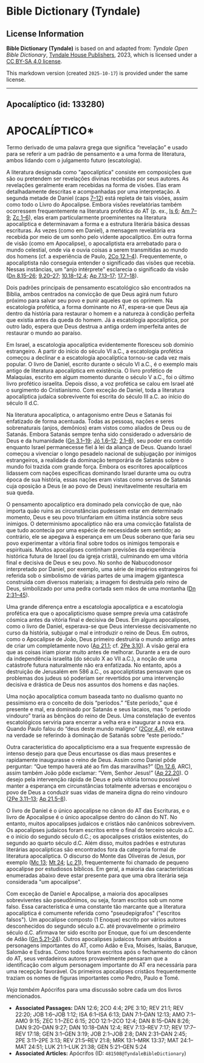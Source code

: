 # Bible Dictionary (Tyndale)

## License Information

**Bible Dictionary (Tyndale)** is based on and adapted from: _Tyndale Open Bible Dictionary_, [Tyndale House Publishers](https://tyndaleopenresources.com/), 2023, which is licensed under a [CC BY-SA 4.0 license](https://creativecommons.org/licenses/by-sa/4.0/legalcode.en).

This markdown version (created `2025-10-17`) is provided under the same license.



--------------------------------

## Apocalíptico (id: 133280)

APOCALÍPTICO\*
==============

Termo derivado de uma palavra grega que significa “revelação” e usado para se referir a um padrão de pensamento e a uma forma de literatura, ambos lidando com o julgamento futuro (escatologia).

A literatura designada como "apocalíptica" consiste em composições que são ou pretendem ser revelações divinas recebidas por seus autores. As revelações geralmente eram recebidas na forma de visões. Elas eram detalhadamente descritas e acompanhadas por uma interpretação. A segunda metade de Daniel (caps [7–12](https://ref.ly/Dan7:1-Dan12:13)) está repleta de tais visões, assim como todo o Livro do Apocalipse. Embora visões revelatórias também ocorressem frequentemente na literatura profética do AT (p. ex., [Is 6](https://ref.ly/Isa6:1-Isa6:13); [Am 7–9](https://ref.ly/Amos7:1-Amos9:15); [Zc 1–6](https://ref.ly/Zech1:1-Zech6:15)), elas eram particularmente proeminentes na literatura apocalíptica e determinavam a forma e a estrutura literária básica dessas escrituras. Às vezes (como em Daniel), a mensagem revelatória era recebida por meio de um sonho pelo vidente apocalíptico. Em outra forma de visão (como em Apocalipse), o apocaliptista era arrebatado para o mundo celestial, onde via e ouvia coisas a serem transmitidas ao mundo dos homens (cf. a experiência de Paulo, [2Co 12\.1–4](https://ref.ly/2Cor12:1-2Cor12:4)). Frequentemente, o apocaliptista não conseguia entender o significado das visões que recebia. Nessas instâncias, um "anjo intérprete" esclarecia o significado da visão ([Dn 8\.15–26](https://ref.ly/Dan8:15-Dan8:26); [9\.20–27](https://ref.ly/Dan9:20-Dan9:27); [10\.18–12\.4](https://ref.ly/Dan10:18-Dan12:4); [Ap 7\.13–17](https://ref.ly/Rev7:13-Rev7:17); [17\.7–18](https://ref.ly/Rev17:7-Rev17:18)).

Dois padrões principais de pensamento escatológico são encontrados na Bíblia, ambos centrados na convicção de que Deus agirá num futuro próximo para salvar seu povo e punir aqueles que os oprimem. Na escatologia profética, a forma dominante no AT, espera\-se que Deus aja dentro da história para restaurar o homem e a natureza à condição perfeita que existia antes da queda do homem. Já a escatologia apocalíptica, por outro lado, espera que Deus destrua a antiga ordem imperfeita antes de restaurar o mundo ao paraíso.

Em Israel, a escatologia apocalíptica evidentemente floresceu sob domínio estrangeiro. A partir do início do século VI a.C., a escatologia profética começou a declinar e a escatologia apocalíptica tornou\-se cada vez mais popular. O livro de Daniel, escrito durante o século VI a.C., é o exemplo mais antigo de literatura apocalíptica em existência. O livro profético de Malaquias, escrito em algum momento durante o século V a.C., foi o último livro profético israelita. Depois disso, a voz profética se calou em Israel até o surgimento do Cristianismo. Com exceção de Daniel, toda a literatura apocalíptica judaica sobrevivente foi escrita do século III a.C. ao início do século II d.C.

Na literatura apocalíptica, o antagonismo entre Deus e Satanás foi enfatizado de forma acentuada. Todas as pessoas, nações e seres sobrenaturais (anjos, demônios) eram vistos como aliados de Deus ou de Satanás. Embora Satanás sempre tenha sido considerado o adversário de Deus e da humanidade ([Gn 3\.1–19](https://ref.ly/Gen3:1-Gen3:19); [Jó 1\.6–12](https://ref.ly/Job1:6-Job1:12); [2\.1–8](https://ref.ly/Job2:1-Job2:8)), seu poder era contido enquanto Israel permanecesse fiel à lei da aliança de Deus. Quando Israel começou a vivenciar o longo pesadelo nacional de subjugação por inimigos estrangeiros, a realidade da dominação temporária de Satanás sobre o mundo foi trazida com grande força. Embora os escritores apocalípticos lidassem com nações específicas dominando Israel durante uma ou outra época de sua história, essas nações eram vistas como servas de Satanás cuja oposição a Deus (e ao povo de Deus) inevitavelmente resultaria em sua queda.

O pensamento apocalíptico era dominado pela convicção de que, não importa quão ruins as circunstâncias pudessem estar em determinado momento, Deus e seu povo triunfariam em última instância sobre seus inimigos. O determinismo apocalíptico não era uma convicção fatalista de que tudo acontecia por uma espécie de necessidade sem sentido; ao contrário, ele se apegava à esperança em um Deus soberano que faria seu povo experimentar a vitória final sobre todos os inimigos temporais e espirituais. Muitos apocalipses continham previsões da experiência histórica futura de Israel (ou da igreja cristã), culminando em uma vitória final e decisiva de Deus e seu povo. No sonho de Nabucodonosor interpretado por Daniel, por exemplo, uma série de impérios estrangeiros foi referida sob o simbolismo de várias partes de uma imagem gigantesca construída com diversos materiais; a imagem foi destruída pelo reino de Deus, simbolizado por uma pedra cortada sem mãos de uma montanha ([Dn 2:31–45](https://ref.ly/Dan2:31-Dan2:45)).

Uma grande diferença entre a escatologia apocalíptica e a escatologia profética era que o apocalipticismo quase sempre previa uma catástrofe cósmica antes da vitória final e decisiva de Deus. Em alguns apocalipses, como o livro de Daniel, esperava\-se que Deus interviesse decisivamente no curso da história, subjugar o mal e introduzir o reino de Deus. Em outros, como o Apocalipse de João, Deus primeiro destruiria o mundo antigo antes de criar um completamente novo ([Ap 21\.1](https://ref.ly/Rev21:1); cf. [2Pe 3\.10](https://ref.ly/2Pet3:10)). A visão geral era que as coisas iriam piorar muito antes de melhorar. Durante a era de ouro da independência israelita (do século X ao VII a.C.), a noção de uma catástrofe futura naturalmente não era enfatizada. No entanto, após a destruição de Jerusalém em 586 a.C., os apocaliptistas pensavam que os problemas dos judeus só poderiam ser revertidos por uma intervenção decisiva e drástica de Deus nos assuntos dos homens e das nações.

Uma noção apocalíptica comum baseada tanto no dualismo quanto no pessimismo era o conceito de dois “períodos.” “Este período,” que é presente e mal, era dominado por Satanás e seus lacaios, mas “o período vindouro” traria as bênçãos do reino de Deus. Uma constelação de eventos escatológicos serviria para encerrar a velha era e inaugurar a nova era. Quando Paulo falou do “deus deste mundo maligno” ([2Cor 4\.4](https://ref.ly/2Cor4:4)), ele estava na verdade se referindo à dominação de Satanás sobre “este período.”

Outra característica do apocalipticismo era a sua frequente expressão de intenso desejo para que Deus encurtasse os dias maus presentes e rapidamente inaugurasse o reino de Deus. Assim como Daniel pôde perguntar: “Que tempo haverá até ao fim das maravilhas?” ([Dn 12\.6](https://ref.ly/Dan12:6), ARC), assim também João pôde exclamar: “Vem, Senhor Jesus!” ([Ap 22\.20](https://ref.ly/Rev22:20)). O desejo pela intervenção rápida de Deus e pela vitória tornou possível manter a esperança em circunstâncias totalmente adversas e encorajou o povo de Deus a conduzir suas vidas de maneira digna do reino vindouro ([2Pe 3\.11–13](https://ref.ly/2Pet3:11-2Pet3:13); [Ap 21\.5–8](https://ref.ly/Rev21:5-Rev21:8)).

O livro de Daniel é o único apocalipse no cânon do AT das Escrituras, e o livro de Apocalipse é o único apocalipse dentro do cânon do NT. No entanto, muitos apocalipses judaicos e cristãos não canônicos sobrevivem. Os apocalipses judaicos foram escritos entre o final do terceiro século a.C. e o início do segundo século d.C.; os apocalipses cristãos existentes, do segundo ao quarto século d.C. Além disso, muitos padrões e estruturas literárias apocalípticas são encontrados fora da categoria formal de literatura apocalíptica. O discurso do Monte das Oliveiras de Jesus, por exemplo ([Mc 13](https://ref.ly/Mark13:1-Mark13:37); [Mt 24](https://ref.ly/Matt24:1-Matt24:51); [Lc 21](https://ref.ly/Luke21:1-Luke21:38)), frequentemente foi chamado de pequeno apocalipse por estudiosos bíblicos. Em geral, a maioria das características enumeradas abaixo deve estar presente para que uma obra literária seja considerada "um apocalipse".

Com exceção de Daniel e Apocalipse, a maioria dos apocalipses sobreviventes são pseudônimos, ou seja, foram escritos sob um nome falso. Essa característica é uma constante tão marcante que a literatura apocalíptica é comumente referida como "pseudepígrafos" ("escritos falsos"). Um apocalipse composto (1 Enoque) escrito por vários autores desconhecidos do segundo século a.C. até provavelmente o primeiro século d.C. afirmava ter sido escrito por Enoque, que foi um descendente de Adão ([Gn 5\.21–24](https://ref.ly/Gen5:21-Gen5:24)). Outros apocalipses judaicos foram atribuídos a personagens importantes do AT, como Adão e Eva, Moisés, Isaías, Baruque, Salomão e Esdras. Como todos foram escritos após o fechamento do cânon do AT, seus verdadeiros autores provavelmente pensaram que a identificação com algum personagem importante do AT era necessária para uma recepção favorável. Os primeiros apocalipses cristãos frequentemente traziam os nomes de figuras importantes como Pedro, Paulo e Tomé.

*Veja também* Apócrifos para uma discussão sobre cada um dos livros mencionados.

* **Associated Passages:** DAN 12:6; 2CO 4:4; 2PE 3:10; REV 21:1; REV 22:20; JOB 1:6–JOB 1:12; ISA 6:1–ISA 6:13; DAN 7:1–DAN 12:13; AMO 7:1–AMO 9:15; ZEC 1:1–ZEC 6:15; 2CO 12:1–2CO 12:4; DAN 8:15–DAN 8:26; DAN 9:20–DAN 9:27; DAN 10:18–DAN 12:4; REV 7:13–REV 7:17; REV 17:7–REV 17:18; GEN 3:1–GEN 3:19; JOB 2:1–JOB 2:8; DAN 2:31–DAN 2:45; 2PE 3:11–2PE 3:13; REV 21:5–REV 21:8; MRK 13:1–MRK 13:37; MAT 24:1–MAT 24:51; LUK 21:1–LUK 21:38; GEN 5:21–GEN 5:24
* **Associated Articles:** Apócrifos (ID: `481508@TyndaleBibleDictionary`)


